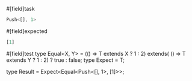 #[field]task
```ts
Push<[], 1>
```

#[field]expected
```ts
[1]
```

#[field]test
type Equal<X, Y> = (<T>() => T extends X ? 1 : 2) extends(
    <T>() => T extends Y ? 1 : 2) ? true : false;
type Expect<T extends true> = T;

type Result = Expect<Equal<Push<[], 1>, [1]>>;